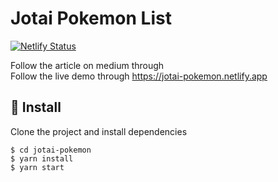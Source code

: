 # Jotai Pokemon List

[![Netlify Status](https://api.netlify.com/api/v1/badges/2d864e49-08ad-434e-a3b7-71375be77743/deploy-status)](https://app.netlify.com/sites/jotai-pokemon/deploys)

Follow the article on medium through \
Follow the live demo through https://jotai-pokemon.netlify.app

## 🚀 Install

Clone the project and install dependencies

```
$ cd jotai-pokemon
$ yarn install
$ yarn start
```
